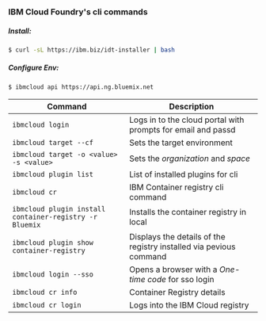 ### IBM Cloud Foundry's cli commands

##### Install: 
```bash
$ curl -sL https://ibm.biz/idt-installer | bash
```

#####  Configure Env: 
```bash
$ ibmcloud api https://api.ng.bluemix.net
```


Command | Description
--------|------------
`ibmcloud login` | Logs in to the cloud portal with prompts for email and passd
`ibmcloud target --cf` | Sets the target environment
`ibmcloud target -o <value> -s <value>` | Sets the *organization* and *space*
`ibmcloud plugin list` | List of installed plugins for cli
`ibmcloud cr` | IBM Container registry cli command
`ibmcloud plugin install container-registry -r Bluemix` | Installs the container registry in local
`ibmcloud plugin show container-registry` | Displays the details of the registry installed via pevious command
`ibmcloud login --sso` | Opens a browser with a *One-time code* for sso login
`ibmcloud cr info` | Container Registry details
`ibmcloud cr login` | Logs into the IBM Cloud registry